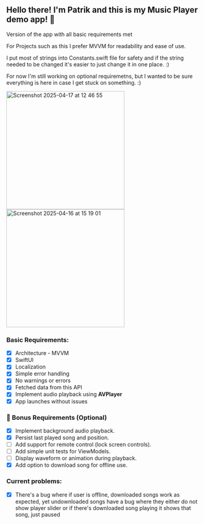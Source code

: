 <h2>Hello there! I'm Patrik and this is my Music Player demo app! 🚀</h2>
Version of the app with all basic requirements met

For Projects such as this I prefer MVVM for readability and ease of use. 

I put most of strings into Constants.swift file for safety and if the string needed to be changed it's easier to just change it in one place. :)

For now I'm still working on optional requiremetns, but I wanted to be sure everything is here in case I get stuck on something. :)

<p>
  <img width="310" alt="Screenshot 2025-04-17 at 12 46 55" src="https://github.com/user-attachments/assets/1341392a-6b14-4903-9a4d-f810f25978a9" />
<img width="310" alt="Screenshot 2025-04-16 at 15 19 01" src="https://github.com/user-attachments/assets/93acd770-acb7-4982-9a82-25fc639a2fb9" />
</p>

<h3>Basic Requirements:</h3>

- [x] Architecture - MVVM
- [x] SwiftUI
- [x] Localization
- [x] Simple error handling
- [x] No warnings or errors
- [x] Fetched data from this API
- [x] Implement audio playback using **AVPlayer**
- [x] App launches without issues

<h3>🧪 Bonus Requirements (Optional)</h3>

- [x] Implement background audio playback.
- [x] Persist last played song and position.
- [ ] Add support for remote control (lock screen controls).
- [ ] Add simple unit tests for ViewModels.
- [ ] Display waveform or animation during playback.
- [x] Add option to download song for offline use.

<h3>Current problems:</h3>

- [x] There's a bug where if user is offline, downloaded songs work as expected, yet undownloaded songs have a bug where they either do not show player slider or if there's downloaded song playing it shows that song, just paused

